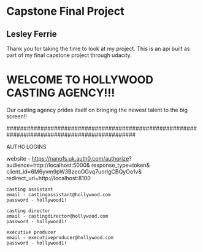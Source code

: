 # Capstone Final Project

## Lesley Ferrie

Thank you for taking the time to look at my project.  This is an api built as part of my final capstone project through udacity.  

# WELCOME TO HOLLYWOOD CASTING AGENCY!!!

Our casting agency prides itself on bringing the newest talent to the big screen!!

##############################################################################################

AUTH0 LOGINS

website - https://nanofs.uk.auth0.com/authorize?
audience=http://localhost:5000&
    response_type=token&
    client_id=6M6yvm9pW3BzeoOGvq7uorlgCBQyOo1v&
    redirect_uri=http://localhost:8100

    casting assistant
    email - castingassistant@hollywood.com
    password - hollywood1!

    casting director
    email - castingdirector@hollywood.com
    password - hollywood1!

    executive producer
    email - executiveproducer@hollywood.com
    password - hollywood1!





